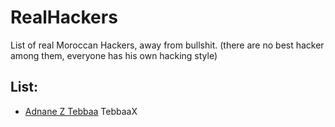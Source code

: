 # RealHackers
List of real Moroccan Hackers, away from bullshit. (there are no best hacker among them, everyone has his own hacking style)

## List:

- [Adnane Z Tebbaa](https://twitter.com/TebbaaX) TebbaaX
